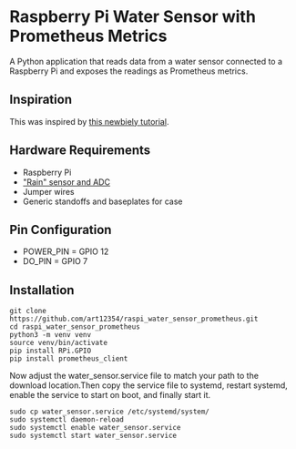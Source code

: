 # Raspberry Pi Water Sensor with Prometheus Metrics

A Python application that reads data from a water sensor connected to a Raspberry Pi and exposes the readings as Prometheus metrics.

## Inspiration

This was inspired by [this newbiely tutorial](https://newbiely.com/tutorials/raspberry-pi/raspberry-pi-rain-sensor). 

## Hardware Requirements

 - Raspberry Pi
 - ["Rain" sensor and ADC](https://www.amazon.com/dp/B0DHGNQZ6X?linkCode=sl1&tag=zlufy-20&linkId=d6c3b90b94272148cb801cf57015b64e&language=en_US&ref_=as_li_ss_tl&th=1)
 - Jumper wires
 - Generic standoffs and baseplates for case

## Pin Configuration

 - POWER_PIN = GPIO 12
 - DO_PIN = GPIO 7

## Installation

```
git clone https://github.com/art12354/raspi_water_sensor_prometheus.git
cd raspi_water_sensor_prometheus
python3 -m venv venv
source venv/bin/activate
pip install RPi.GPIO
pip install prometheus_client
```

Now adjust the water_sensor.service file to match your path to the download location.Then copy the service file to systemd, restart systemd, enable the service to start on boot, and finally start it.

```
sudo cp water_sensor.service /etc/systemd/system/
sudo systemctl daemon-reload
sudo systemctl enable water_sensor.service
sudo systemctl start water_sensor.service
```
